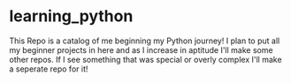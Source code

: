 # learning_python
This Repo is a catalog of me beginning my Python journey! I plan to put all my beginner projects in here and as I increase in aptitude I'll make some other repos.
If I see something that was special or overly complex I'll make a seperate repo for it!

